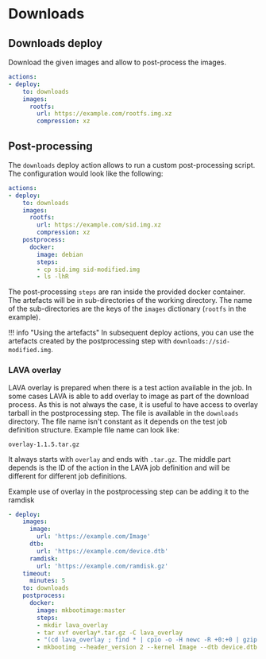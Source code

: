 # Downloads

## Downloads deploy

Download the given images and allow to post-process the images.

```yaml
actions:
- deploy:
    to: downloads
    images:
      rootfs:
        url: https://example.com/rootfs.img.xz
        compression: xz
```

## Post-processing

The `downloads` deploy action allows to run a custom post-processing script. The configuration would look like the following:

```yaml
actions:
- deploy:
    to: downloads
    images:
      rootfs:
        url: https://example.com/sid.img.xz
        compression: xz
    postprocess:
      docker:
        image: debian
        steps:
        - cp sid.img sid-modified.img
        - ls -lhR
```

The post-processing `steps` are ran inside the provided docker container. The
artefacts will be in sub-directories of the working directory. The name of
the sub-directories are the keys of the `images` dictionary (`rootfs` in the
example).

!!! info "Using the artefacts"
    In subsequent deploy actions, you can use the artefacts created by the
    postprocessing step with `downloads://sid-modified.img`.

### LAVA overlay

LAVA overlay is prepared when there is a test action available in the job.
In some cases LAVA is able to add overlay to image as part of the download
process. As this is not always the case, it is useful to have access to
overlay tarball in the postprocessing step. The file is available in the
`downloads` directory. The file name isn't constant as it depends on the
test job definition structure. Example file name can look like:

    overlay-1.1.5.tar.gz

It always starts with `overlay` and ends with `.tar.gz`. The middle part
depends is the ID of the action in the LAVA job definition and will be different
for different job definitions.

Example use of overlay in the postprocessing step can be adding it to the ramdisk

```yaml
- deploy:
    images:
      image:
        url: 'https://example.com/Image'
      dtb:
        url: 'https://example.com/device.dtb'
      ramdisk:
        url: 'https://example.com/ramdisk.gz'
    timeout:
      minutes: 5
    to: downloads
    postprocess:
      docker:
        image: mkbootimage:master
        steps:
        - mkdir lava_overlay
        - tar xvf overlay*.tar.gz -C lava_overlay
        - "(cd lava_overlay ; find * | cpio -o -H newc -R +0:+0 | gzip -9 >> ../ramdisk.gz)"
        - mkbootimg --header_version 2 --kernel Image --dtb device.dtb --cmdline "earlycon clk_ignore_unused pd_ignore_unused audit=0" --ramdisk ramdisk.gz --output boot.img
```

